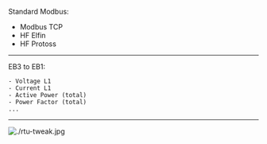 Standard Modbus:

- Modbus TCP
- HF Elfin
- HF Protoss

<hr>

EB3 to EB1:

```
- Voltage L1
- Current L1
- Active Power (total)
- Power Factor (total)
...
```

<hr>

![./rtu-tweak.jpg]()

